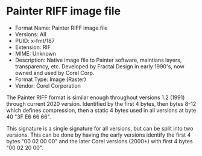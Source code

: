# Painter RIFF image file

- Format Name: Painter RIFF image file
- Versions: All
- PUID:  x-fmt/187
- Extension: RIF
- MIME: Unknown
- Description: Native image file to Painter software, maintians layers, transparency, etc. Developed by Fractal Design in early 1990's, now owned and used by Corel Corp.
- Format Type: Image (Raster)
- Vendor: Corel Corporation

The Painter RIFF format is similar enough throughout versions 1.2 (1991) through current 2020 version. Identified by the first 4 bytes, then bytes 8-12 which defines compression, then a static 4 bytes used in all versions at byte 40 "3F E6 66 66". 

This signature is a single signature for all versions, but can be split into two versions. This can be done by having the early versions identify the first 4 bytes "00 02 00 00" and the later Corel versions (2000+) with first 4 bytes "00 02 20 00".

